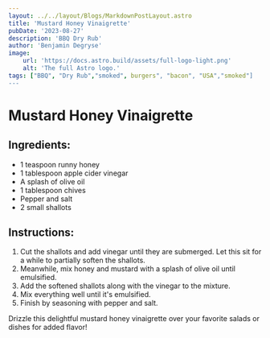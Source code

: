 ```yaml
---
layout: ../../layout/Blogs/MarkdownPostLayout.astro
title: 'Mustard Honey Vinaigrette'
pubDate: '2023-08-27'
description: 'BBQ Dry Rub'
author: 'Benjamin Degryse'
image:
    url: 'https://docs.astro.build/assets/full-logo-light.png'
    alt: 'The full Astro logo.'
tags: ["BBQ", "Dry Rub","smoked", burgers", "bacon", "USA","smoked"]
---
```


# Mustard Honey Vinaigrette

## Ingredients:
- 1 teaspoon runny honey
- 1 tablespoon apple cider vinegar
- A splash of olive oil
- 1 tablespoon chives
- Pepper and salt
- 2 small shallots

## Instructions:
1. Cut the shallots and add vinegar until they are submerged. Let this sit for a while to partially soften the shallots.
2. Meanwhile, mix honey and mustard with a splash of olive oil until emulsified.
3. Add the softened shallots along with the vinegar to the mixture.
4. Mix everything well until it's emulsified.
5. Finish by seasoning with pepper and salt.

Drizzle this delightful mustard honey vinaigrette over your favorite salads or dishes for added flavor!
